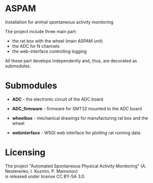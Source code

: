 # ASPAM
Installation for animal spontaneous activity monitoring

The project include three main part:
* the rat box with the wheel (main ASPAM unit)
* the ADC for N channels
* the web-interface controlling logging 

All these part develops independently and, thus, are decorated as submodules.

# Submodules

* **ADC** - the electronic circuit of the ADC board

* **ADC_firmware** - firmware for SMT32 mounted to the ADC board

* **wheelbox** - mechanical drawings for manufacturing rat box and the wheel

* **webinterface** - WSGI web interface for plotting rat running data

# Licensing 

The project "Automated Spontaneous Physical Activity Monitoring" 
(A. Nesterenko, I. Kuzmin, P. Mamonov)  
is released under  license CC BY-SA 3.0.
